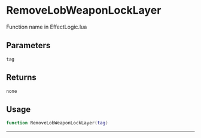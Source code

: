 # RemoveLobWeaponLockLayer
Function name in EffectLogic.lua
## Parameters
`tag`
## Returns
`none`
## Usage
```lua
function RemoveLobWeaponLockLayer(tag)
```
---
